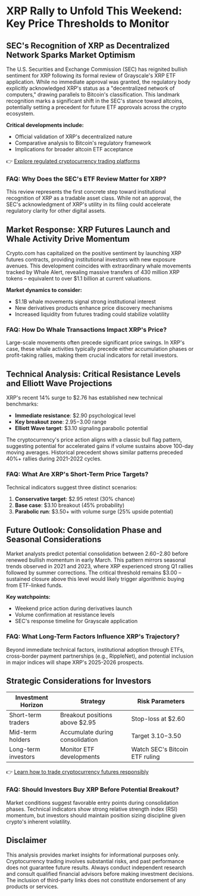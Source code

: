 # XRP Rally to Unfold This Weekend: Key Price Thresholds to Monitor

## SEC's Recognition of XRP as Decentralized Network Sparks Market Optimism

The U.S. Securities and Exchange Commission (SEC) has reignited bullish sentiment for XRP following its formal review of Grayscale's XRP ETF application. While no immediate approval was granted, the regulatory body explicitly acknowledged XRP's status as a "decentralized network of computers," drawing parallels to Bitcoin's classification. This landmark recognition marks a significant shift in the SEC's stance toward altcoins, potentially setting a precedent for future ETF approvals across the crypto ecosystem.

**Critical developments include:**
- Official validation of XRP's decentralized nature
- Comparative analysis to Bitcoin's regulatory framework
- Implications for broader altcoin ETF acceptance

👉 [Explore regulated cryptocurrency trading platforms](https://bit.ly/okx-bonus)

### FAQ: Why Does the SEC's ETF Review Matter for XRP?
This review represents the first concrete step toward institutional recognition of XRP as a tradable asset class. While not an approval, the SEC's acknowledgment of XRP's utility in its filing could accelerate regulatory clarity for other digital assets.

## Market Response: XRP Futures Launch and Whale Activity Drive Momentum

Crypto.com has capitalized on the positive sentiment by launching XRP futures contracts, providing institutional investors with new exposure avenues. This development coincides with extraordinary whale movements tracked by Whale Alert, revealing massive transfers of 430 million XRP tokens – equivalent to over $1.1 billion at current valuations.

**Market dynamics to consider:**
- $1.1B whale movements signal strong institutional interest
- New derivatives products enhance price discovery mechanisms
- Increased liquidity from futures trading could stabilize volatility

### FAQ: How Do Whale Transactions Impact XRP's Price?
Large-scale movements often precede significant price swings. In XRP's case, these whale activities typically precede either accumulation phases or profit-taking rallies, making them crucial indicators for retail investors.

## Technical Analysis: Critical Resistance Levels and Elliott Wave Projections

XRP's recent 14% surge to $2.76 has established new technical benchmarks:
- **Immediate resistance**: $2.90 psychological level
- **Key breakout zone**: $2.95-$3.00 range
- **Elliott Wave target**: $3.10 signaling parabolic potential

The cryptocurrency's price action aligns with a classic bull flag pattern, suggesting potential for accelerated gains if volume sustains above 100-day moving averages. Historical precedent shows similar patterns preceded 40%+ rallies during 2021-2022 cycles.

### FAQ: What Are XRP's Short-Term Price Targets?
Technical indicators suggest three distinct scenarios:
1. **Conservative target**: $2.95 retest (30% chance)
2. **Base case**: $3.10 breakout (45% probability)
3. **Parabolic run**: $3.50+ with volume surge (25% upside potential)

## Future Outlook: Consolidation Phase and Seasonal Considerations

Market analysts predict potential consolidation between $2.60-$2.80 before renewed bullish momentum in early March. This pattern mirrors seasonal trends observed in 2021 and 2023, where XRP experienced strong Q1 rallies followed by summer corrections. The critical threshold remains $3.00 – sustained closure above this level would likely trigger algorithmic buying from ETF-linked funds.

**Key watchpoints:**
- Weekend price action during derivatives launch
- Volume confirmation at resistance levels
- SEC's response timeline for Grayscale application

### FAQ: What Long-Term Factors Influence XRP's Trajectory?
Beyond immediate technical factors, institutional adoption through ETFs, cross-border payment partnerships (e.g., RippleNet), and potential inclusion in major indices will shape XRP's 2025-2026 prospects.

## Strategic Considerations for Investors

| Investment Horizon | Strategy | Risk Parameters |
|---------------------|----------|-----------------|
| Short-term traders | Breakout positions above $2.95 | Stop-loss at $2.60 |
| Mid-term holders | Accumulate during consolidation | Target $3.10-$3.50 |
| Long-term investors | Monitor ETF developments | Watch SEC's Bitcoin ETF ruling |

👉 [Learn how to trade cryptocurrency futures responsibly](https://bit.ly/okx-bonus)

### FAQ: Should Investors Buy XRP Before Potential Breakout?
Market conditions suggest favorable entry points during consolidation phases. Technical indicators show strong relative strength index (RSI) momentum, but investors should maintain position sizing discipline given crypto's inherent volatility.

## Disclaimer

This analysis provides market insights for informational purposes only. Cryptocurrency trading involves substantial risks, and past performance does not guarantee future results. Always conduct independent research and consult qualified financial advisors before making investment decisions. The inclusion of third-party links does not constitute endorsement of any products or services.